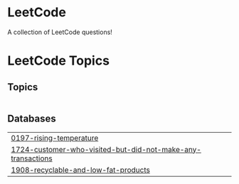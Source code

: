# LeetCode
A collection of LeetCode questions!

<!---LeetCode Topics Start-->
# LeetCode Topics
## Topics
|  |
| ------- |
## Databases
|  |
| ------- |
| [0197-rising-temperature](https://github.com/leighdavis-me/LeetCode/tree/master/0197-rising-temperature) |
| [1724-customer-who-visited-but-did-not-make-any-transactions](https://github.com/leighdavis-me/LeetCode/tree/master/1724-customer-who-visited-but-did-not-make-any-transactions) |
| [1908-recyclable-and-low-fat-products](https://github.com/leighdavis-me/LeetCode/tree/master/1908-recyclable-and-low-fat-products) |
<!---LeetCode Topics End-->
